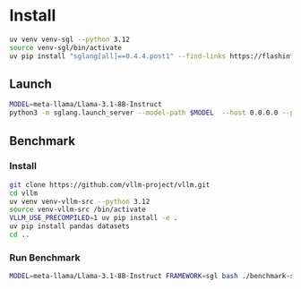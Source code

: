 # Install

```bash
uv venv venv-sgl --python 3.12
source venv-sgl/bin/activate
uv pip install "sglang[all]==0.4.4.post1" --find-links https://flashinfer.ai/whl/cu124/torch2.5/flashinfer-python
```

## Launch

```bash
MODEL=meta-llama/Llama-3.1-8B-Instruct
python3 -m sglang.launch_server --model-path $MODEL  --host 0.0.0.0 --port 8000 --enable-mixed-chunk
```

## Benchmark

### Install
```bash
git clone https://github.com/vllm-project/vllm.git
cd vllm
uv venv venv-vllm-src --python 3.12
source venv-vllm-src /bin/activate
VLLM_USE_PRECOMPILED=1 uv pip install -e .
uv pip install pandas datasets
cd ..
```

### Run Benchmark

```bash
MODEL=meta-llama/Llama-3.1-8B-Instruct FRAMEWORK=sgl bash ./benchmark-sweep-1000-in-100-out.sh
```


##